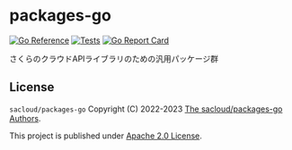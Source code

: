 # packages-go

[![Go Reference](https://pkg.go.dev/badge/github.com/sacloud/packages-go.svg)](https://pkg.go.dev/github.com/sacloud/packages-go)
[![Tests](https://github.com/sacloud/packages-go/workflows/Tests/badge.svg)](https://github.com/sacloud/packages-go/actions/workflows/tests.yaml)
[![Go Report Card](https://goreportcard.com/badge/github.com/sacloud/packages-go)](https://goreportcard.com/report/github.com/sacloud/packages-go)


さくらのクラウドAPIライブラリのための汎用パッケージ群

## License

`sacloud/packages-go` Copyright (C) 2022-2023 [The sacloud/packages-go Authors](AUTHORS).

This project is published under [Apache 2.0 License](LICENSE.txt).
